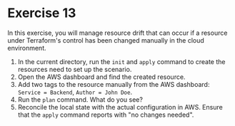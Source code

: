 # Exercise 13

In this exercise, you will manage resource drift that can occur if a resource under Terraform's control has been changed manually in the cloud environment.

1. In the current directory, run the `init` and `apply` command to create the resources need to set up the scenario.
2. Open the AWS dashboard and find the created resource.
3. Add two tags to the resource manually from the AWS dashboard: `Service = Backend`, `Author = John Doe`.
4. Run the `plan` command. What do you see?
5. Reconcile the local state with the actual configuration in AWS. Ensure that the `apply` command reports with "no changes needed".
